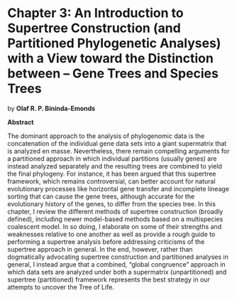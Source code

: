 # <strong>Chapter 3:</strong> An Introduction to Supertree Construction (and Partitioned Phylogenetic Analyses) with a View toward the Distinction between – Gene Trees and Species Trees

by **Olaf R. P. Bininda-Emonds**

**Abstract**

The dominant approach to the analysis of phylogenomic data is the concatenation of the individual gene data sets into a giant supermatrix that is analyzed en masse. Nevertheless, there remain compelling arguments for a partitioned approach in which individual partitions (usually genes) are instead analyzed separately and the resulting trees are combined to yield the final phylogeny. For instance, it has been argued that this supertree framework, which remains controversial, can better account for natural evolutionary processes like horizontal gene transfer and incomplete lineage sorting that can cause the gene trees, although accurate for the evolutionary history of the genes, to differ from the species tree. In this chapter, I review the different methods of supertree construction (broadly defined), including newer model-based methods based on a multispecies coalescent model. In so doing, I elaborate on some of their strengths and weaknesses relative to one another as well as provide a rough guide to performing a supertree analysis before addressing criticisms of the supertree approach in general. In the end, however, rather than dogmatically advocating supertree construction and partitioned analyses in general, I instead argue that a combined, “global congruence” approach in which data sets are analyzed under both a supermatrix (unpartitioned) and supertree (partitioned) framework represents the best strategy in our attempts to uncover the Tree of Life.
